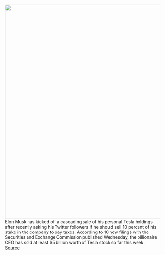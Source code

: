 <img src='https://cdn.vox-cdn.com/thumbor/wsdHbZEOFmMgqI9ZKsDfAr7IX_U=/0x0:600x400/1200x800/filters:focal(252x152:348x248)/cdn.vox-cdn.com/uploads/chorus_image/image/70125145/REC_ASA3_CODE21_20210928_143439_0053_M.0.jpeg' width='700px' /><br/>
Elon Musk has kicked off a cascading sale of his personal Tesla holdings after recently asking his Twitter followers if he should sell 10 percent of his stake in the company to pay taxes. According to 10 new filings with the Securities and Exchange Commission published Wednesday, the billionaire CEO has sold at least $5 billion worth of Tesla stock so far this week.
<a href='https://www.theverge.com/2021/11/10/22775485/elon-musk-twitter-poll-tesla-stock-option-sold-taxes'> Source <a/>